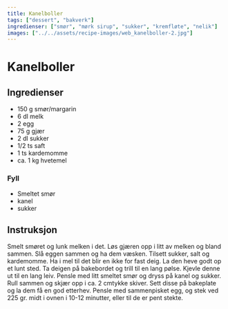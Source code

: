```yaml
---
title: Kanelboller
tags: ["dessert", "bakverk"]
ingredienser: ["smør", "mørk sirup", "sukker", "kremfløte", "nelik"]
images: ["../../assets/recipe-images/web_kanelboller-2.jpg"]
---
```


# Kanelboller

## Ingredienser

- 150 g smør/margarin
- 6 dl melk
- 2 egg
- 75 g gjær
- 2 dl sukker
- 1/2 ts saft
- 1 ts kardemomme
- ca. 1 kg hvetemel

### Fyll

- Smeltet smør
- kanel
- sukker

## Instruksjon

Smelt smøret og lunk melken i det. Løs gjæren opp i litt av melken og bland sammen. Slå eggen sammen og ha dem væsken. Tilsett sukker, salt og kardemomme. Ha i mel til det blir en ikke for fast deig. La den heve godt op et lunt sted. Ta deigen på bakebordet og trill til en lang pølse. Kjevle denne ut til en lang leiv. Pensle med litt smeltet smør og dryss på kanel og sukker. Rull sammen og skjær opp i ca. 2 cmtykke skiver. Sett disse på bakeplate og la dem få en god etterhev. Pensle med sammenpisket egg, og stek ved 225 gr. midt i ovnen i 10-12 minutter, eller til de er pent stekte.
